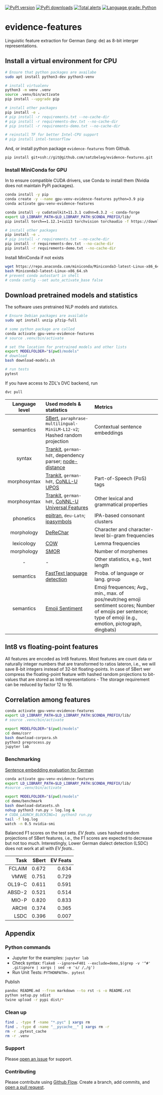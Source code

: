 [![PyPI version](https://badge.fury.io/py/evidence-features.svg)](https://badge.fury.io/py/evidence-features)
[![PyPi downloads](https://img.shields.io/pypi/dm/evidence-features)](https://img.shields.io/pypi/dm/evidence-features)
[![Total alerts](https://img.shields.io/lgtm/alerts/g/satzbeleg/evidence-features.svg?logo=lgtm&logoWidth=18)](https://lgtm.com/projects/g/satzbeleg/evidence-features/alerts/)
[![Language grade: Python](https://img.shields.io/lgtm/grade/python/g/satzbeleg/evidence-features.svg?logo=lgtm&logoWidth=18)](https://lgtm.com/projects/g/satzbeleg/evidence-features/context:python)

# evidence-features
Linguistic feature extraction for German (lang: de) as 8-bit interger representations.


## Install a virtual environment for CPU

```sh
# Ensure that python packages are availabe
sudo apt install python3-dev python3-venv

# install virtualenv
python3 -m venv .venv
source .venv/bin/activate
pip install --upgrade pip

# install other packages
pip install -e .
# pip install -r requirements.txt --no-cache-dir
# pip install -r requirements-dev.txt --no-cache-dir
# pip install -r requirements-demo.txt --no-cache-dir

# reinstall TF for better Intel-CPU support
# pip install intel-tensorflow
```

And, or install python package `evidence-features` from Github.

```sh
pip install git+ssh://git@github.com/satzbeleg/evidence-features.git
```

### Install MiniConda for GPU
In to ensure compatible CUDA drivers, use Conda to install them (Nvidia does not maintain PyPi packages).

```sh
conda install -y pip
conda create -y --name gpu-venv-evidence-features python=3.9 pip
conda activate gpu-venv-evidence-features

conda install -y cudatoolkit=11.3.1 cudnn=8.3.2 -c conda-forge
export LD_LIBRARY_PATH=$LD_LIBRARY_PATH:$CONDA_PREFIX/lib/
pip install torch==1.12.1+cu113 torchvision torchaudio -f https://download.pytorch.org/whl/torch_stable.html

# install other packages
pip install -e .
# pip install -r requirements.txt --no-cache-dir
pip install -r requirements-dev.txt --no-cache-dir
pip install -r requirements-demo.txt --no-cache-dir
```

Install MiniConda if not exists
```sh
wget https://repo.anaconda.com/miniconda/Miniconda3-latest-Linux-x86_64.sh
bash Miniconda3-latest-Linux-x86_64.sh
# prevent conda autostart in shell
# conda config --set auto_activate_base false
```


## Download pretrained models and statistics
The software uses pretrained NLP models and statistics.

```sh
# Ensure Debian packages are available
sudo apt install unzip p7zip-full

# some python package are called
conda activate gpu-venv-evidence-features
# source .venv/bin/activate

# set the location for pretrained models and other lists
export MODELFOLDER="$(pwd)/models"
# download
bash download-models.sh

# run tests
pytest
```


If you have access to ZDL's DVC backend, run

```sh
dvc pull
```

| Language level | Used models & statistics | Metrics |
|:---:|:---|:---|
| semantics | [SBert](http://dx.doi.org/10.18653/v1/D19-1410), `paraphrase-multilingual-MiniLM-L12-v2`; Hashed random projection | Contextual sentence embeddings |
| syntax | [Trankit](http://dx.doi.org/10.18653/v1/2021.eacl-demos.10), `german-hdt`, dependency parser; [node-distance](https://doi.org/10.5281/zenodo.5747823) | |
| morphosyntax | [Trankit](http://dx.doi.org/10.18653/v1/2021.eacl-demos.10), `german-hdt`, [CoNLL-U UPOS](https://universaldependencies.org/u/pos/index.html) | Part-of-Speech (PoS) tags |
| morphosyntax | [Trankit](http://dx.doi.org/10.18653/v1/2021.eacl-demos.10), `german-hdt`, [CoNNL-U Universal Features](https://universaldependencies.org/u/feat/index.html) | Other lexical and grammatical properties |
| phonetics | [epitran](https://aclanthology.org/L18-1429/), `deu-Latn`; [ipasymbols](https://pypi.org/project/ipasymbols/)  | IPA-based consonant clusters |
| morphology | [DeReChar](https://www.ids-mannheim.de/fileadmin/kl/derewo) | Character and character-level bi-gram frequencies |
| lexicology | [COW](https://ids-pub.bsz-bw.de/frontdoor/index/index/year/2015/docId/3836) | Lemma frequencies |
| morphology | [SMOR](https://aclanthology.org/L04-1275/) | Number of morphemes |
| - | - | Other statistics, e.g., text length |
| semantics | [FastText language detection](https://fasttext.cc/docs/en/language-identification.html) | Proba. of language or lang. group |
| semantics | [Emoji Sentiment](https://www.clarin.si/repository/xmlui/handle/11356/1048) | Emoji frequences; Avg., min., max. of pos/neutr/neg emoji sentiment scores; Number of emojis per sentence; type of emoji (e.g., emotion, pictograph, dingbats) |


## Int8 vs floating-point features 
All features are encoded as Int8 features.
Most features are count data or naturally integer numbers that are transformed to ratios lateron, i.e., we will save 8-bit integers instead of 32-bit floating-points.
In case of SBert wer compress the floating-point feature with hashed random projections to bit-values that are stored as Int8 representations - The storage requirement can be reduced by factor 12 to 16.



## Correlation among features

```sh
conda activate gpu-venv-evidence-features 
export LD_LIBRARY_PATH=$LD_LIBRARY_PATH:$CONDA_PREFIX/lib/
# source .venv/bin/activate

export MODELFOLDER="$(pwd)/models"
cd demo/corr
bash download-corpora.sh
python3 preprocess.py
jupyter lab
```

### Benchmarking
[Sentence embedding evaluation for German](https://github.com/ulf1/sentence-embedding-evaluation-german)

```sh
conda activate gpu-venv-evidence-features 
export LD_LIBRARY_PATH=$LD_LIBRARY_PATH:$CONDA_PREFIX/lib/
#source .venv/bin/activate

export MODELFOLDER="$(pwd)/models"
cd demo/benchmark
bash download-datasets.sh
nohup python3 run.py > log.log &
# CUDA_LAUNCH_BLOCKING=1  python3 run.py
tail -f log.log
watch -n 0.5 nvidia-smi
```

Balanced F1 scores on the test sets. 
*EV feats.* uses hashed random projections of SBert features,
i.e., the F1 scores are expected to decrease but not too much.
Interestingly, Lower German dialect detection (LSDC) does not work at all with *EV feats.*. 

| Task | SBert | EV Feats |
|---:|---:|---:|
| FCLAIM | 0.672 | 0.634 |
|   VMWE | 0.751 | 0.729 |
| OL19-C | 0.611 | 0.591 |
| ABSD-2 | 0.521 | 0.514 |
|  MIO-P | 0.820 | 0.833 |
|  ARCHI | 0.374 | 0.365 |
|   LSDC | 0.396 | 0.007 |


## Appendix

### Python commands

* Jupyter for the examples: `jupyter lab`
* Check syntax: `flake8 --ignore=F401 --exclude=demo,$(grep -v '^#' .gitignore | xargs | sed -e 's/ /,/g')`
* Run Unit Tests: `PYTHONPATH=. pytest`

Publish

```sh
pandoc README.md --from markdown --to rst -s -o README.rst
python setup.py sdist 
twine upload -r pypi dist/*
```

### Clean up 

```sh
find . -type f -name "*.pyc" | xargs rm
find . -type d -name "__pycache__" | xargs rm -r
rm -r .pytest_cache
rm -r .venv
```


### Support
Please [open an issue](https://github.com/satzbeleg/evidence-features/issues/new) for support.


### Contributing
Please contribute using [Github Flow](https://guides.github.com/introduction/flow/). Create a branch, add commits, and [open a pull request](https://github.com/satzbeleg/evidence-features/compare/).
